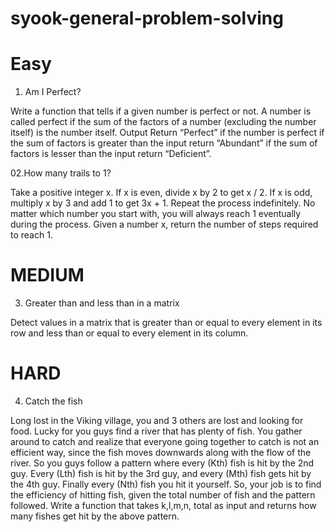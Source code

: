# syook-general-problem-solving
# Easy
01. Am I Perfect?

Write a function that tells if a given number is perfect or not. A number is called perfect if the sum of the factors of a number (excluding the number itself) is the number itself.
Output
Return “Perfect” if the number is perfect
if the sum of factors is greater than the input return “Abundant”
if the sum of factors is lesser than the input return “Deficient”.

02.How many trails to 1?

Take a positive integer x. If x is even, divide x by 2 to get x / 2. If x is odd, multiply x by 3 and add 1 to get 3x + 1. Repeat the process indefinitely. No matter which number you start with, you will always reach 1 eventually during the process.
Given a number x, return the number of steps required to reach 1.

# MEDIUM
03. Greater than and less than in a matrix

Detect values in a matrix that is greater than or equal to every element in its row and less than or equal to every element in its column.

# HARD
04. Catch the fish

Long lost in the Viking village, you and 3 others are lost and looking for food. Lucky for you guys find a river that has plenty of fish. You gather around to catch and realize that everyone going together to catch is not an efficient way, since the fish moves downwards along with the flow of the river.
So you guys follow a pattern where every (Kth) fish is hit by the 2nd guy. Every (Lth) fish is hit by the 3rd guy, and every (Mth) fish gets hit by the 4th guy. Finally every (Nth) fish you hit it yourself.
So, your job is to find the efficiency of hitting fish, given the total number of fish and the pattern followed.
Write a function that takes k,l,m,n, total as input and returns how many fishes get hit by the above pattern.
